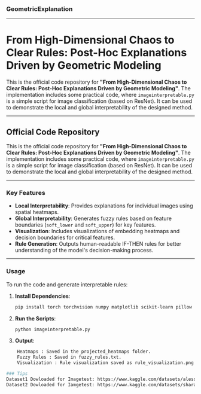 ### GeometricExplanation

---

# From High-Dimensional Chaos to Clear Rules: Post-Hoc Explanations Driven by Geometric Modeling

This is the official code repository for **"From High-Dimensional Chaos to Clear Rules: Post-Hoc Explanations Driven by Geometric Modeling"**. The implementation includes some practical code, where `imageinterpretable.py` is a simple script for image classification (based on ResNet). It can be used to demonstrate the local and global interpretability of the designed method.

---

## Official Code Repository

This is the official code repository for **"From High-Dimensional Chaos to Clear Rules: Post-Hoc Explanations Driven by Geometric Modeling"**. The implementation includes some practical code, where `imageinterpretable.py` is a simple script for image classification (based on ResNet). It can be used to demonstrate the local and global interpretability of the designed method.

---

### Key Features

- **Local Interpretability**: Provides explanations for individual images using spatial heatmaps.
- **Global Interpretability**: Generates fuzzy rules based on feature boundaries (`soft_lower` and `soft_upper`) for key features.
- **Visualization**: Includes visualizations of embedding heatmaps and decision boundaries for critical features.
- **Rule Generation**: Outputs human-readable IF-THEN rules for better understanding of the model's decision-making process.

---

### Usage

To run the code and generate interpretable rules:

1. **Install Dependencies**:
   ```bash
   pip install torch torchvision numpy matplotlib scikit-learn pillow

2. **Run the Scripts**:
   ```bash
   python imageinterpretable.py

3. **Output**:
  ```bash
      Heatmaps : Saved in the projected_heatmaps folder.
      Fuzzy Rules : Saved in fuzzy_rules.txt.
      Visualization : Rule visualization saved as rule_visualization.png.

### Tips
Dataset1 Dowloaded for Imagetest: https://www.kaggle.com/datasets/alessiocorrado99/animals10
Dataset2 Dowloaded for Iamgetest: https://www.kaggle.com/datasets/sharansmenon/animals141


